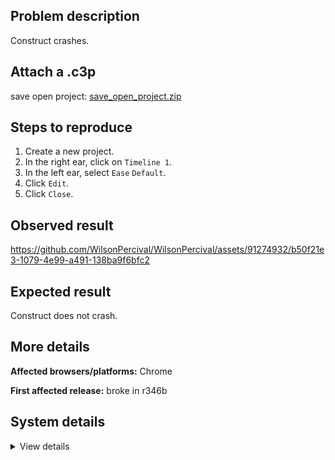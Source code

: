 ## Problem description

Construct crashes.

## Attach a .c3p

save open project: [save_open_project.zip](https://github.com/WilsonPercival/WilsonPercival/files/11806225/save_open_project.zip)

## Steps to reproduce

1. Create a new project.
2. In the right ear, click on `Timeline 1`.
3. In the left ear, select `Ease` `Default`.
4. Click `Edit`.
5. Click `Close`.

## Observed result

https://github.com/WilsonPercival/WilsonPercival/assets/91274932/b50f21e3-1079-4e99-a491-138ba9f6bfc2

## Expected result

Construct does not crash.

## More details



**Affected browsers/platforms:** Chrome

**First affected release:** broke in r346b

## System details

<details><summary>View details</summary>

Error report information
Type: unhandled rejection
Reason: Error: unexpected type @ TypeError: unexpected type at Q.i (https://editor.construct.net/r346/main.js:1059:147) at d.exc (https://editor.construct.net/r346/main.js:1185:153) at d.nAa (https://editor.construct.net/r346/projectResources.js:1307:191) at https://editor.construct.net/r346/components/bars/propertiesBar/propertiesBar.js:65:410
Stack: TypeError: unexpected type at Q.i (https://editor.construct.net/r346/main.js:1059:147) at d.exc (https://editor.construct.net/r346/main.js:1185:153) at d.nAa (https://editor.construct.net/r346/projectResources.js:1307:191) at https://editor.construct.net/r346/components/bars/propertiesBar/propertiesBar.js:65:410
Construct version: r346
URL: https://editor.construct.net/r346/
Date: Tue Jun 20 2023 23:06:51 GMT+0300 (Восточная Европа, летнее время)
Uptime: 31 s

Platform information
Product: Construct 3 r346 (beta)
Browser: Chrome 109.0.5414.120
Browser engine: Chromium
Context: browser
Operating system: Windows NT 0.1.0
Device type: desktop
Device pixel ratio: 1
Logical CPU cores: 2
Approx. device memory: 4 GB
User agent: Mozilla/5.0 (Windows NT 10.0; Win64; x64) AppleWebKit/537.36 (KHTML, like Gecko) Chrome/109.0.0.0 Safari/537.36
Language setting: en-US

WebGL information
Version string: WebGL 2.0 (OpenGL ES 3.0 Chromium)
Numeric version: 2
Supports NPOT textures: yes
Supports GPU profiling: no
Supports highp precision: yes
Vendor: Google Inc. (Google)
Renderer: ANGLE (Google, Vulkan 1.3.0 (SwiftShader Device (Subzero) (0x0000C0DE)), SwiftShader driver)
Major performance caveat: yes
Maximum texture size: 8192
Point size range: 1 to 1023
Extensions: EXT_color_buffer_float, EXT_color_buffer_half_float, EXT_float_blend, EXT_texture_compression_bptc, EXT_texture_compression_rgtc, EXT_texture_filter_anisotropic, OES_draw_buffers_indexed, OES_texture_float_linear, WEBGL_compressed_texture_astc, WEBGL_compressed_texture_etc, WEBGL_compressed_texture_etc1, WEBGL_compressed_texture_s3tc, WEBGL_compressed_texture_s3tc_srgb, WEBGL_debug_renderer_info, WEBGL_lose_context, WEBGL_multi_draw, OVR_multiview2

</details>
